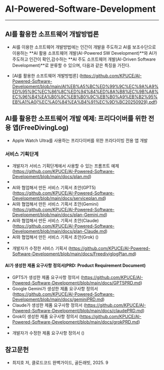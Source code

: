# AI-Powered-Software-Development
***
## AI를 활용한 소프트웨어 개발방법론
* AI를 이용한 소프트웨어 개발방법에는 인간이 개발을 주도하고 AI를 보조수단으로 이용하는 **AI 활용 소프트웨어 개발(AI-Powered SW Development)**와 AI가 주도하고 인간이 확인,감수하는 **AI 주도 소프트웨어 개발(AI-Driven Software Development)**로 분류할 수 있으며, 다음과 같은 특징을 가진다.
  
* [AI를 활용한 소프트웨어 개발방법론] (https://github.com/KPUCE/AI-Powered-Software-Development/blob/main/AI%EB%A5%BC%ED%99%9C%EC%9A%A9%ED%95%9C%EC%86%8C%ED%94%84%ED%8A%B8%EC%9B%A8%EC%96%B4%EA%B0%9C%EB%B0%9C%EB%B0%A9%EB%B2%95%EB%A1%A0(%EC%A0%84%EA%B4%91%EC%9D%BC20250929).pdf)

## AI를 활용한 소프트웨어 개발 예제: 프리다이버를 위한 전용 앱(FreeDivingLog)
* Apple Watch Ultra를 사용하는 프리다이버를 위한 프라다이빙 전용 앱 개발
  
### 서비스 기획단계
* 개발자가 서비스 기획단계에서 사용할 수 있는 프롬프트 예제 (https://github.com/KPUCE/AI-Powered-Software-Development/blob/main/docs/plan.md)
*
* AI와 협업해서 만든 서비스 기획서 초안(GPT5) (https://github.com/KPUCE/AI-Powered-Software-Development/blob/main/docs/serviceplan.md)
* AI와 협업해서 만든 서비스 기획서 초안(Gemini) (https://github.com/KPUCE/AI-Powered-Software-Development/blob/main/docs/plan-Gemini.md)
* AI와 협업해서 만든 서비스 기획서 초안(Claude) (https://github.com/KPUCE/AI-Powered-Software-Development/blob/main/docs/plan-Claude.md)
* AI와 협업해서 만든 서비스 기획서 초안(Grok) ()
* 
* 개발자가 수정한 서비스 기획서 (https://github.com/KPUCE/AI-Powered-Software-Development/blob/main/docs/FreediviglogPlan.md)

#### AI가 생성한 제품 요구사항 정의서(PRD: Product Requirement Document)
 * GPT5가 생성한 제품 요구사항 정의서 (https://github.com/KPUCE/AI-Powered-Software-Development/blob/main/docs/GPT5PRD.md)
 * Google Gemini가 생성한 제품 요구사항 정의서 (https://github.com/KPUCE/AI-Powered-Software-Development/blob/main/docs/geminiPRD.md)
 * Claude가 생성한 제품 요구사항 정의서 (https://github.com/KPUCE/AI-Powered-Software-Development/blob/main/docs/claudePRD.md)
 * Grok이 생성한 제품 요구사항 정의서 (https://github.com/KPUCE/AI-Powered-Software-Development/blob/main/docs/grokPRD.md)
 * 
 * 개발자가 수정한 제품 요구사항 정의서 ()

   
## 참고문헌
   * 최지호 저, 클로드코드 완벽가이드, 골든래빗, 2025. 9
